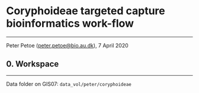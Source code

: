 # Coryphoideae targeted capture bioinformatics work-flow
---
Peter Petoe (peter.petoe@bio.au.dk), 7 April 2020

## 0. Workspace
---
Data folder on GIS07: `data_vol/peter/coryphoideae`

 
